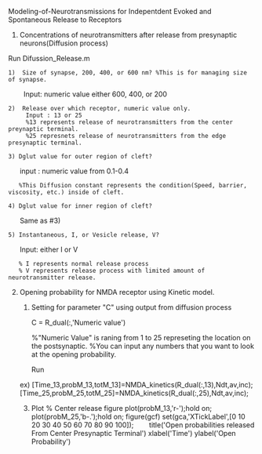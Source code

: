 Modeling-of-Neurotransmissions for Indepentdent Evoked and Spontaneous Release to Receptors

1. Concentrations of neurotransmitters after release from presynaptic neurons(Diffusion process)

  Run Difussion_Release.m
  
    1)  Size of synapse, 200, 400, or 600 nm? %This is for managing size of synapse.
         Input:  numeric value either 600, 400, or 200 
    
    2)  Release over which receptor, numeric value only. 
         Input : 13 or 25
         %13 represents release of neurotransmitters from the center preynaptic terminal.
         %25 represnets release of neurotransmitters from the edge presynaptic terminal.
    
    3) Dglut value for outer region of cleft? 
        input : numeric value from 0.1-0.4 
        
       %This Diffusion constant represents the condition(Speed, barrier, viscosity, etc.) inside of cleft. 
    
    4) Dglut value for inner region of cleft? 
       Same as #3)
       
    5) Instantaneous, I, or Vesicle release, V?
       Input: either I or V 
       
       % I represents normal release process
       % V represents release process with limited amount of neurotransmitter release. 
       
 
2. Opening probability for NMDA receptor using Kinetic model.

    1) Setting for parameter "C" using output from diffusion process
       
       C = R_dual(:,'Numeric value')
       
       %"Numeric Value" is raning from 1 to 25 represeting the location on the postsynaptic.
       %You can input any numbers that you want to look at the opening probability.
       
       Run 
       
      ex) [Time_13,probM_13,totM_13]=NMDA_kinetics(R_dual(:,13),Ndt,av,inc);
          [Time_25,probM_25,totM_25]=NMDA_kinetics(R_dual(:,25),Ndt,av,inc);
       

    
    3) Plot
     % Center release
        figure
        plot(probM_13,'r-');hold on;
        plot(probM_25,'b-.');hold on;
        figure(gcf)
        set(gca,'XTickLabel',[0 10 20 30 40 50 60 70 80 90 100]);
        title('Open probabilities released From Center Presynaptic Terminal')
        xlabel('Time')
        ylabel('Open Probability')



